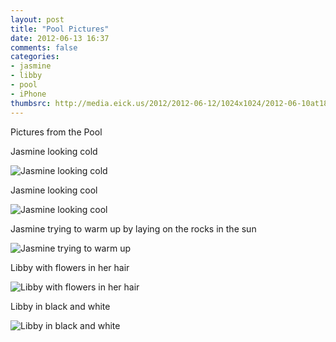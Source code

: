 ```yaml
---
layout: post
title: "Pool Pictures"
date: 2012-06-13 16:37
comments: false
categories: 
- jasmine
- libby
- pool
- iPhone
thumbsrc: http://media.eick.us/2012/2012-06-12/1024x1024/2012-06-10at18.54.51.jpg
---
```

Pictures from the Pool

Jasmine looking cold



![Jasmine looking cold](http://media.eick.us/media/photographs/2012/2012-06-12/2012-06-10at18.54.51.jpg)


Jasmine looking cool



![Jasmine looking cool](http://media.eick.us/media/photographs/2012/2012-06-12/2012-06-10at18.53.13.jpg)


Jasmine trying to warm up by laying on the rocks in the sun



![Jasmine trying to warm up](http://media.eick.us/media/photographs/2012/2012-06-12/2012-06-10at15.39.22.jpg)


Libby with flowers in her hair



![Libby with flowers in her hair](http://media.eick.us/media/photographs/2012/2012-06-12/2012-06-10at15.39.16.jpg)


Libby in black and white



![Libby in black and white](http://media.eick.us/media/photographs/2012/2012-06-12/2012-06-09at16.35.43.jpg)


